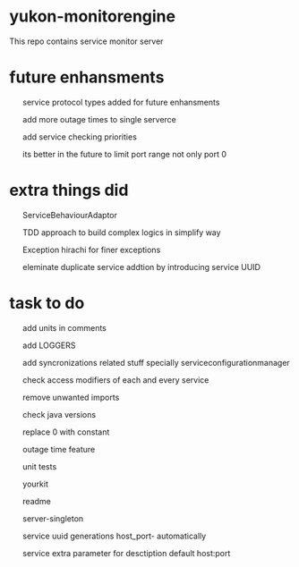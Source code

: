 # yukon-monitorengine
This repo contains service monitor server


# future enhansments

<ul>service protocol types added for future enhansments</ul>
<ul>add more outage times to single serverce</ul>
<ul>add service checking priorities</ul>
<ul>its better in the future to limit port range not only port 0</ul>

# extra things did

<ul>ServiceBehaviourAdaptor</ul>
<ul>TDD approach to build complex logics in simplify way</ul>
<ul>Exception hirachi for finer exceptions</ul>
<ul>eleminate duplicate service addtion by introducing service UUID</ul>

# task to do

<ul>add units in comments</ul>
<ul>add LOGGERS</ul>
<ul>add syncronizations related stuff specially serviceconfigurationmanager</ul>
<ul>check access modifiers of each and every service</ul>
<ul>remove unwanted imports</ul>
<ul>check java versions</ul>
<ul>replace 0 with constant</ul>
<ul>outage time feature</ul>
<ul>unit tests </ul>
<ul>yourkit </ul>
<ul>readme </ul>
<ul>server-singleton </ul>
<ul>service uuid generations host_port- automatically </ul>
<ul>service extra parameter for desctiption default host:port </ul>